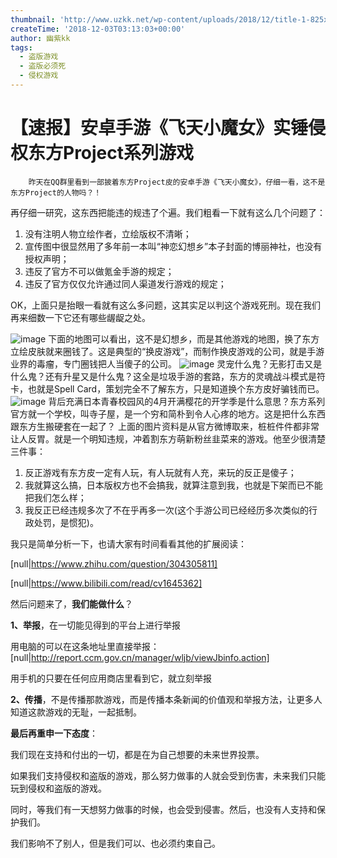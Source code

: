 ```yaml
---
thumbnail: 'http://www.uzkk.net/wp-content/uploads/2018/12/title-1-825x510.jpg'
createTime: '2018-12-03T03:13:03+00:00'
author: 幽紫kk
tags:
  - 盗版游戏
  - 盗版必须死
  - 侵权游戏
---
```


# 【速报】安卓手游《飞天小魔女》实锤侵权东方Project系列游戏

		昨天在QQ群里看到一部披着东方Project皮的安卓手游《飞天小魔女》，仔细一看，这不是东方Project的人物吗？！

再仔细一研究，这东西把能违的规违了个遍。我们粗看一下就有这么几个问题了：

1. 没有注明人物立绘作者，立绘版权不清晰；
2. 宣传图中很显然用了多年前一本叫“神恋幻想乡”本子封面的博丽神社，也没有授权声明；
3. 违反了官方不可以做氪金手游的规定；
4. 违反了官方仅仅允许通过同人渠道发行游戏的规定；

OK，上面只是抬眼一看就有这么多问题，这其实足以判这个游戏死刑。现在我们再来细数一下它还有哪些龌龊之处。

![image](http://www.uzkk.net/wp-content/uploads/2018/12/01.jpg)
下面的地图可以看出，这不是幻想乡，而是其他游戏的地图，换了东方立绘皮肤就来圈钱了。这是典型的“换皮游戏”，而制作换皮游戏的公司，就是手游业界的毒瘤，专门圈钱把人当傻子的公司。
![image](http://www.uzkk.net/wp-content/uploads/2018/12/02.jpg)
灵宠什么鬼？无影打击又是什么鬼？还有升星又是什么鬼？这全是垃圾手游的套路，东方的灵魂战斗模式是符卡，也就是Spell Card，策划完全不了解东方，只是知道换个东方皮好骗钱而已。
![image](http://www.uzkk.net/wp-content/uploads/2018/12/03.jpg)
背后充满日本青春校园风的4月开满樱花的开学季是什么意思？东方系列官方就一个学校，叫寺子屋，是一个穷和简朴到令人心疼的地方。这是把什么东西跟东方生搬硬套在一起了？
上面的图片资料是从官方微博取来，桩桩件件都非常让人反胃。就是一个明知违规，冲着割东方萌新粉丝韭菜来的游戏。他至少很清楚三件事：

1. 反正游戏有东方皮一定有人玩，有人玩就有人充，来玩的反正是傻子；
2. 我就算这么搞，日本版权方也不会搞我，就算注意到我，也就是下架而已不能把我们怎么样；
3. 我反正已经违规多次了不在乎再多一次(这个手游公司已经经历多次类似的行政处罚，是惯犯)。

我只是简单分析一下，也请大家有时间看看其他的扩展阅读：

[null|https://www.zhihu.com/question/304305811]

[null|https://www.bilibili.com/read/cv1645362]

然后问题来了，**我们能做什么**？

**1、举报**，在一切能见得到的平台上进行举报

用电脑的可以在这条地址里直接举报：[null|http://report.ccm.gov.cn/manager/wljb/viewJbinfo.action]

用手机的只要在任何应用商店里看到它，就立刻举报

**2、传播**，不是传播那款游戏，而是传播本条新闻的价值观和举报方法，让更多人知道这款游戏的无耻，一起抵制。

**最后再重申一下态度**：

我们现在支持和付出的一切，都是在为自己想要的未来世界投票。

如果我们支持侵权和盗版的游戏，那么努力做事的人就会受到伤害，未来我们只能玩到侵权和盗版的游戏。

同时，等我们有一天想努力做事的时候，也会受到侵害。然后，也没有人支持和保护我们。

我们影响不了别人，但是我们可以、也必须约束自己。
